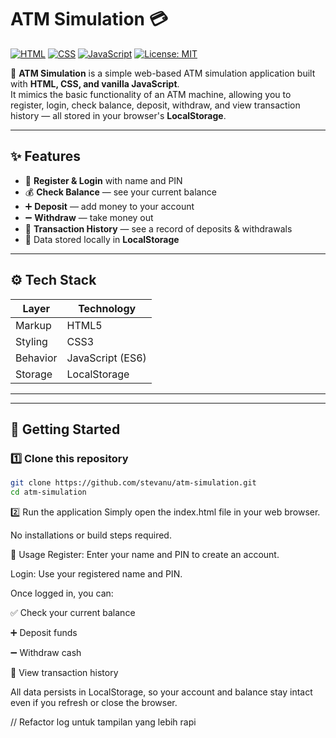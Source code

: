 # ATM Simulation 💳

[![HTML](https://img.shields.io/badge/HTML-5-orange?logo=html5)](https://developer.mozilla.org/docs/Web/HTML)
[![CSS](https://img.shields.io/badge/CSS-3-blue?logo=css3)](https://developer.mozilla.org/docs/Web/CSS)
[![JavaScript](https://img.shields.io/badge/JavaScript-ES6-yellow?logo=javascript)](https://developer.mozilla.org/docs/Web/JavaScript)
[![License: MIT](https://img.shields.io/badge/License-MIT-yellow.svg)](https://opensource.org/licenses/MIT)

🚀 **ATM Simulation** is a simple web-based ATM simulation application built with **HTML, CSS, and vanilla JavaScript**.  
It mimics the basic functionality of an ATM machine, allowing you to register, login, check balance, deposit, withdraw, and view transaction history — all stored in your browser's **LocalStorage**.

---

## ✨ Features

- 🔐 **Register & Login** with name and PIN
- 💰 **Check Balance** — see your current balance
- ➕ **Deposit** — add money to your account
- ➖ **Withdraw** — take money out
- 📝 **Transaction History** — see a record of deposits & withdrawals
- 💾 Data stored locally in **LocalStorage**

---

## ⚙️ Tech Stack

| Layer     | Technology         |
|-----------|--------------------|
| Markup    | HTML5              |
| Styling   | CSS3               |
| Behavior  | JavaScript (ES6)   |
| Storage   | LocalStorage       |

---

---

## 🚀 Getting Started

### 1️⃣ Clone this repository

```bash
git clone https://github.com/stevanu/atm-simulation.git
cd atm-simulation
```

2️⃣ Run the application
Simply open the index.html file in your web browser.

No installations or build steps required.

📝 Usage
Register: Enter your name and PIN to create an account.

Login: Use your registered name and PIN.

Once logged in, you can:

✅ Check your current balance

➕ Deposit funds

➖ Withdraw cash

📜 View transaction history

All data persists in LocalStorage, so your account and balance stay intact even if you refresh or close the browser.


// Refactor log untuk tampilan yang lebih rapi

